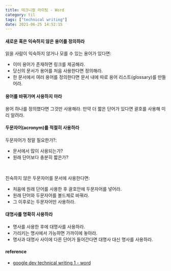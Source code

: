 ```yaml
---
title: 테크니컬 라이팅 - Word
category: til
tags: ["technical writing"]
date: 2021-06-25 14:52:15
---
```


#### 새로운 혹은 익숙하지 않은 용어를 정의하라
읽을 사람이 익숙하지 않거나 모를 수 있는 용어가 있다면:
- 이미 용어가 존재하면 링크를 제공해라.
- 당신의 문서가 용어를 처음 사용한다면 정의해라.
- 한 문서에서 여러 용어를 정의한다면 문서 내에 따로 용어 리스트(glossary)를 만들어라.

#### 용어를 바꿔가며 사용하지 마라
용어 하나를 정의했다면 그것만 사용해라. 만약 더 짧은 단어가 있다면 괄호를 사용해 미리 알려라.

#### 두문자어(acronym)를 적절히 사용하라

두문자어가 정말 필요한가?:
- 문서에서 많이 사용되는가?
- 원래 단어보다 충분히 짧은가?

<br/>

친숙하지 않은 두문자어를 문서에 사용한다면:
- 처음에 원래 단어를 사용한 후 괄호안에 두문자어를 넣어라.
- 원래 단어와 두문자어를 볼드체로 바꿔라.
- 그 이후로는 두문자어만 사용하라.

#### 대명사를 명확히 사용하라

- 명사를 사용한 후에 대명사를 사용하라.
- 가리키는 명사에서 가능하면 가까이에 놓아라.
- 명사과 대명사 사이에 다른 단어가 들어간다면 대명사 대신 명사를 사용하라.

#### reference
- [google dev technical writing 1 - word](https://developers.google.com/tech-writing/one/words)